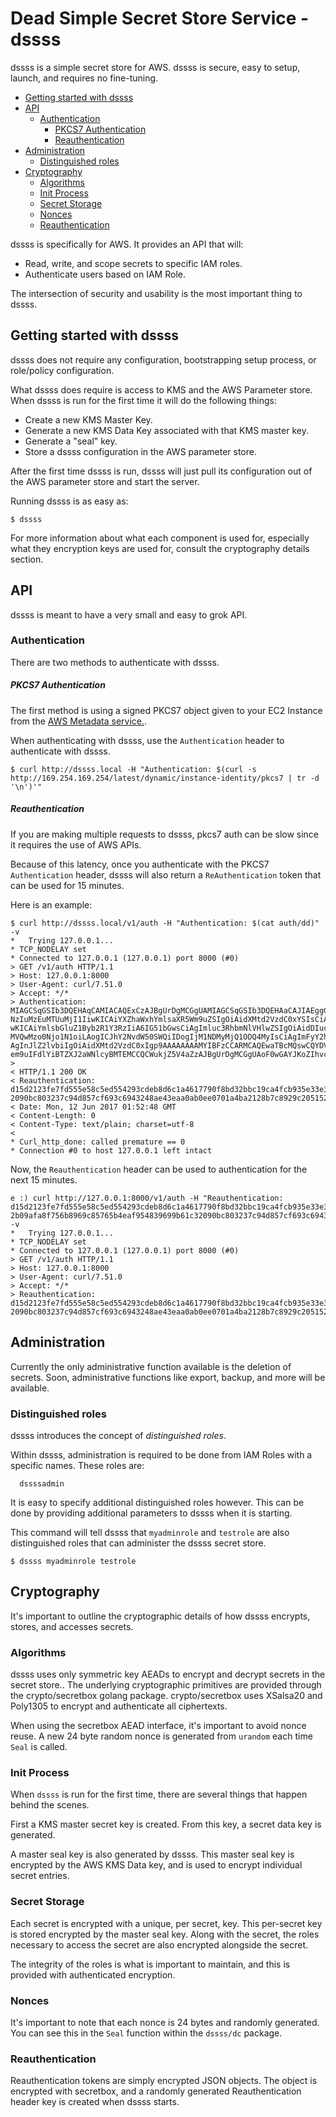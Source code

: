 # Dead Simple Secret Store Service - dssss
dssss is a simple secret store for AWS. dssss is secure, easy to setup, launch, and requires no fine-tuning.

  * [Getting started with dssss](#getting-started-with-dssss)
  * [API](#api)
    + [Authentication](#authentication)
        * [PKCS7 Authentication](#pkcs7-authentication)
        * [Reauthentication](#reauthentication)
  * [Administration](#administration)
    + [Distinguished roles](#distinguished-roles)
  * [Cryptography](#cryptography)
    + [Algorithms](#algorithms)
    + [Init Process](#init-process)
    + [Secret Storage](#secret-storage)
    + [Nonces](#nonces)
    + [Reauthentication](#reauthentication-1)

dssss is specifically for AWS. It provides an API that will:
 - Read, write, and scope secrets to specific IAM roles.
 - Authenticate users based on IAM Role.
 
The intersection of security and usability is the most important thing to dssss. 

## Getting started with dssss
dssss does not require any configuration, bootstrapping setup process, or role/policy configuration.

What dssss does require is access to KMS and the AWS Parameter store. When dssss is run for the first time it will do the following things:

  - Create a new KMS Master Key.
  - Generate a new KMS Data Key associated with that KMS master key.
  - Generate a "seal" key.
  - Store a dssss configuration in the AWS parameter store.

After the first time dssss is run, dssss will just pull its configuration
out of the AWS parameter store and start the server.

Running dssss is as easy as:
```
$ dssss
```

For more information about what each component is used for, especially what
they encryption keys are used for, consult the cryptography details section.

## API 
dssss is meant to have a very small and easy to grok API.

### Authentication
There are two methods to authenticate with dssss.

##### PKCS7 Authentication
The first method is using a signed PKCS7 object given to your EC2 Instance from the [AWS Metadata service.](http://docs.aws.amazon.com/AWSEC2/latest/UserGuide/ec2-instance-metadata.html).

When authenticating with dssss, use the `Authentication` header to authenticate with dssss.

```
$ curl http://dssss.local -H "Authentication: $(curl -s http://169.254.169.254/latest/dynamic/instance-identity/pkcs7 | tr -d '\n')'"
```
##### Reauthentication
If you are making multiple requests to dssss, pkcs7 auth can be slow since it requires the use of AWS APIs.

Because of this latency, once you authenticate with the PKCS7 `Authentication` header, dssss will also return a `ReAuthentication` token that can be used for 15 minutes.

Here is an example:
```
$ curl http://dssss.local/v1/auth -H "Authentication: $(cat auth/dd)" -v
*   Trying 127.0.0.1...
* TCP_NODELAY set
* Connected to 127.0.0.1 (127.0.0.1) port 8000 (#0)
> GET /v1/auth HTTP/1.1
> Host: 127.0.0.1:8000
> User-Agent: curl/7.51.0
> Accept: */*
> Authentication: MIAGCSqGSIb3DQEHAqCAMIACAQExCzAJBgUrDgMCGgUAMIAGCSqGSIb3DQEHAaCAJIAEggGwewogICJkZXZwYXlQcm9kdWN0Q29kZXMiIDogbnVsbCwKICAicHJpdmF0ZUlwIiA6ICIx
NzIuMzEuMTUuMjI1IiwKICAiYXZhaWxhYmlsaXR5Wm9uZSIgOiAidXMtd2VzdC0xYSIsCiAgInZlcnNpb24iIDogIjIwMTAtMDgtMzEiLAogICJpbnN0YW5jZUlkIiA6ICJpLTAwMjZjM2FmM2IzYzRlODFlIi
wKICAiYmlsbGluZ1Byb2R1Y3RzIiA6IG51bGwsCiAgImluc3RhbmNlVHlwZSIgOiAidDIuc21hbGwiLAogICJpbWFnZUlkIiA6ICJhbWktMmFmYmRlNGEiLAogICJwZW5kaW5nVGltZSIgOiAiMjAxNy0wNS0z
MVQwMzo0Njo1N1oiLAogICJhY2NvdW50SWQiIDogIjM1NDMyMjQ1ODQ4MyIsCiAgImFyY2hpdGVjdHVyZSIgOiAieDg2XzY0IiwKICAia2VybmVsSWQiIDogbnVsbCwKICAicmFtZGlza0lkIiA6IG51bGwsCi
AgInJlZ2lvbiIgOiAidXMtd2VzdC0xIgp9AAAAAAAAMYIBFzCCARMCAQEwaTBcMQswCQYDVQQGEwJVUzEZMBcGA1UECBMQV2FzaGluZ3RvbiBTdGF0ZTEQMA4GA1UEBxMHU2VhdHRsZTEgMB4GA1UEChMXQW1h
em9uIFdlYiBTZXJ2aWNlcyBMTEMCCQCWukjZ5V4aZzAJBgUrDgMCGgUAoF0wGAYJKoZIhvcNAQkDMQsGCSqGSIb3DQEHATAcBgkqhkiG9w0BCQUxDxcNMTcwNTMxMDM0NzAxWjAjBgkqhkiG9w0BCQQxFgQUNILTt3nygCCCH+uv2gKrTxKSJ3kwCQYHKoZIzjgEAwQuMCwCFFrCKyqoYKiepd9zvomHfpgMJgnQAhQqjLHWuCPMojwOWyapFf9Zcb8GjwAAAAAAAA==
>
< HTTP/1.1 200 OK
< Reauthentication: d15d2123fe7fd555e58c5ed554293cdeb8d6c1a4617790f8bd32bbc19ca4fcb935e33e35dc5d438d4c7610f87f12874440e31c617c23cf9e7ee0cc3faa0328bbf0cbabc6563a2673b97db4cf0a72d9525dde208cc517c907ffc5c360c789f0fd3452ea857ee4e83a1b83afca5e218c7f4a4495a80fb8e291f6af65e9f871a92b09afa8f756b8969c85765b4eaf954839699b61c3
2090bc803237c94d857cf693c6943248ae43eaa0ab0ee0701a4ba2128b7c8929c205152914401a26b3f25432c99c755a8c
< Date: Mon, 12 Jun 2017 01:52:48 GMT
< Content-Length: 0
< Content-Type: text/plain; charset=utf-8
<
* Curl_http_done: called premature == 0
* Connection #0 to host 127.0.0.1 left intact
```

Now, the `Reauthentication` header can be used to authentication for the next 15 minutes.

```
e :) curl http://127.0.0.1:8000/v1/auth -H "Reauthentication: d15d2123fe7fd555e58c5ed554293cdeb8d6c1a4617790f8bd32bbc19ca4fcb935e33e35dc5d438d4c7610f87f12874440e31c617c23cf9e7ee0cc3faa0328bbf0cbabc6563a2673b97db4cf0a72d9525dde208cc517c907ffc5c360c789f0fd3452ea857ee4e83a1b83afca5e218c7f4a4495a80fb8e291f6af65e9f871a9
2b09afa8f756b8969c85765b4eaf954839699b61c32090bc803237c94d857cf693c6943248ae43eaa0ab0ee0701a4ba2128b7c8929c205152914401a26b3f25432c99c755a8c" -v
*   Trying 127.0.0.1...
* TCP_NODELAY set
* Connected to 127.0.0.1 (127.0.0.1) port 8000 (#0)
> GET /v1/auth HTTP/1.1
> Host: 127.0.0.1:8000
> User-Agent: curl/7.51.0
> Accept: */*
> Reauthentication: d15d2123fe7fd555e58c5ed554293cdeb8d6c1a4617790f8bd32bbc19ca4fcb935e33e35dc5d438d4c7610f87f12874440e31c617c23cf9e7ee0cc3faa0328bbf0cbabc6563a2673b97db4cf0a72d9525dde208cc517c907ffc5c360c789f0fd3452ea857ee4e83a1b83afca5e218c7f4a4495a80fb8e291f6af65e9f871a92b09afa8f756b8969c85765b4eaf954839699b61c3
2090bc803237c94d857cf693c6943248ae43eaa0ab0ee0701a4ba2128b7c8929c205152914401a26b3f25432c99c755a8c
```
## Administration
Currently the only administrative function available is the deletion of secrets. Soon, administrative functions like export, backup, and more will be available.
### Distinguished roles
dssss introduces the concept of *distinguished roles*.

Within dssss, administration is required to be done from IAM Roles
with a specific names. These roles are:
```
  dssssadmin
```

It is easy to specify additional distinguished roles however. This can be done by providing additional parameters to dssss when it is starting.

This command will tell dssss that `myadminrole` and `testrole` are also distinguished roles that can administer the dssss secret store.
```
$ dssss myadminrole testrole
```

## Cryptography
It's important to outline the cryptographic details of how dssss encrypts, stores, and accesses secrets.
### Algorithms
dssss uses only symmetric key AEADs to encrypt and decrypt secrets in the secret store.. The underlying
cryptographic primitives are provided through the crypto/secretbox golang package. crypto/secretbox uses XSalsa20 and Poly1305 to encrypt and authenticate all ciphertexts.

When using the secretbox AEAD interface, it's important to avoid
nonce reuse. A new 24 byte random nonce is generated from `urandom`
each time `Seal` is called.

### Init Process
When `dssss` is run for the first time, there are several things that happen behind the scenes.

First a KMS master secret key is created. From this key, a secret data key is generated. 

A master seal key is also generated by dssss. This master seal key is encrypted by the AWS KMS Data key, and is used to encrypt individual secret entries.

### Secret Storage
Each secret is encrypted with a unique, per secret, key. This per-secret key is stored encrypted by the master seal key. Along with the secret, the roles necessary to access the secret are also encrypted
alongside the secret.

The integrity of the roles is what is important to maintain, and this is provided with authenticated encryption.

### Nonces
It's important to note that each nonce is 24 bytes and randomly generated. You can see this in the `Seal` function within the `dssss/dc` package.

### Reauthentication
Reauthentication tokens are simply encrypted JSON objects. The object is encrypted with secretbox, and a randomly generated Reauthentication header key is created when dssss starts.

